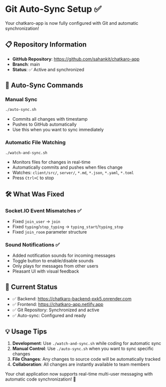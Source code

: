 # Git Auto-Sync Setup ✅

Your chatkaro-app is now fully configured with Git and automatic synchronization!

## 📋 Repository Information

- **GitHub Repository**: https://github.com/sahankit/chatkaro-app
- **Branch**: main
- **Status**: ✅ Active and synchronized

## 🔄 Auto-Sync Commands

### Manual Sync
```bash
./auto-sync.sh
```
- Commits all changes with timestamp
- Pushes to GitHub automatically
- Use this when you want to sync immediately

### Automatic File Watching
```bash
./watch-and-sync.sh
```
- Monitors files for changes in real-time
- Automatically commits and pushes when files change
- Watches: `client/src/`, `server/`, `*.md`, `*.json`, `*.yaml`, `*.toml`
- Press `Ctrl+C` to stop

## 🛠️ What Was Fixed

### Socket.IO Event Mismatches ✅
- Fixed `join_user` → `join` 
- Fixed `typing`/`stop_typing` → `typing_start`/`typing_stop`
- Fixed `join_room` parameter structure

### Sound Notifications ✅
- Added notification sounds for incoming messages
- Toggle button to enable/disable sounds
- Only plays for messages from other users
- Pleasant UI with visual feedback

## 🚀 Current Status

- ✅ Backend: https://chatkaro-backend-pxk5.onrender.com
- ✅ Frontend: https://chatkaro-app.netlify.app  
- ✅ Git Repository: Synchronized and active
- ✅ Auto-sync: Configured and ready

## 💡 Usage Tips

1. **Development**: Use `./watch-and-sync.sh` while coding for automatic sync
2. **Manual Control**: Use `./auto-sync.sh` when you want to sync specific changes
3. **File Changes**: Any changes to source code will be automatically tracked
4. **Collaboration**: All changes are instantly available to team members

Your chat application now supports real-time multi-user messaging with automatic code synchronization! 🎉
